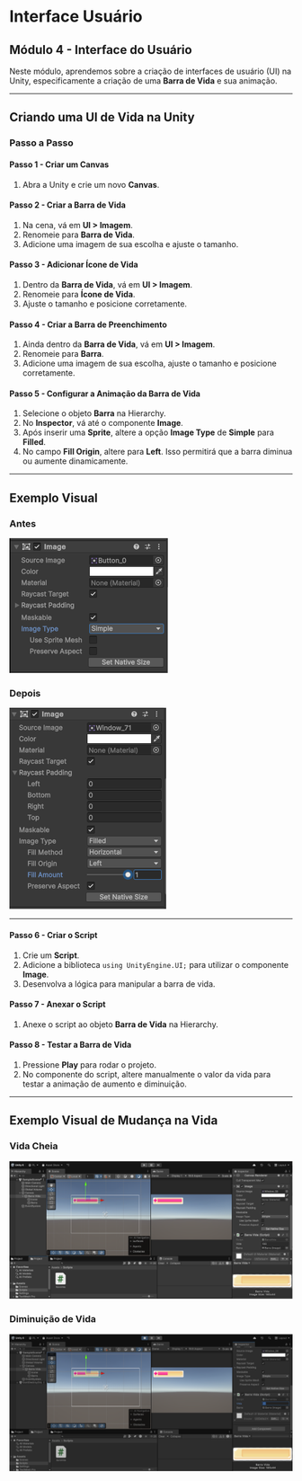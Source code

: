 # Interface Usuário

<h2>Módulo 4 - Interface do Usuário</h2>
<p>Neste módulo, aprendemos sobre a criação de interfaces de usuário (UI) na Unity, especificamente a criação de uma <strong>Barra de Vida</strong> e sua animação.</p>

<hr>

<h2>Criando uma UI de Vida na Unity</h2>

<h3>Passo a Passo</h3>

<h4>Passo 1 - Criar um Canvas</h4>
<ol>
    <li>Abra a Unity e crie um novo <strong>Canvas</strong>.</li>
</ol>

<h4>Passo 2 - Criar a Barra de Vida</h4>
<ol>
    <li>Na cena, vá em <strong>UI > Imagem</strong>.</li>
    <li>Renomeie para <strong>Barra de Vida</strong>.</li>
    <li>Adicione uma imagem de sua escolha e ajuste o tamanho.</li>
</ol>

<h4>Passo 3 - Adicionar Ícone de Vida</h4>
<ol>
    <li>Dentro da <strong>Barra de Vida</strong>, vá em <strong>UI > Imagem</strong>.</li>
    <li>Renomeie para <strong>Ícone de Vida</strong>.</li>
    <li>Ajuste o tamanho e posicione corretamente.</li>
</ol>

<h4>Passo 4 - Criar a Barra de Preenchimento</h4>
<ol>
    <li>Ainda dentro da <strong>Barra de Vida</strong>, vá em <strong>UI > Imagem</strong>.</li>
    <li>Renomeie para <strong>Barra</strong>.</li>
    <li>Adicione uma imagem de sua escolha, ajuste o tamanho e posicione corretamente.</li>
</ol>

<h4>Passo 5 - Configurar a Animação da Barra de Vida</h4>
<ol>
    <li>Selecione o objeto <strong>Barra</strong> na Hierarchy.</li>
    <li>No <strong>Inspector</strong>, vá até o componente <strong>Image</strong>.</li>
    <li>Após inserir uma <strong>Sprite</strong>, altere a opção <strong>Image Type</strong> de <strong>Simple</strong> para <strong>Filled</strong>.</li>
    <li>No campo <strong>Fill Origin</strong>, altere para <strong>Left</strong>. Isso permitirá que a barra diminua ou aumente dinamicamente.</li>
</ol>

<hr>

<h2>Exemplo Visual</h2>

<h3>Antes</h3>
<img src="IMG/Img.png" alt="Imagem antes">

<h3>Depois</h3>
<img src="IMG/Image.png" alt="Imagem depois">

<hr>

<h4>Passo 6 - Criar o Script</h4>
<ol>
    <li>Crie um <strong>Script</strong>.</li>
    <li>Adicione a biblioteca <code>using UnityEngine.UI;</code> para utilizar o componente <strong>Image</strong>.</li>
    <li>Desenvolva a lógica para manipular a barra de vida.</li>
</ol>

<h4>Passo 7 - Anexar o Script</h4>
<ol>
    <li>Anexe o script ao objeto <strong>Barra de Vida</strong> na Hierarchy.</li>
</ol>

<h4>Passo 8 - Testar a Barra de Vida</h4>
<ol>
    <li>Pressione <strong>Play</strong> para rodar o projeto.</li>
    <li>No componente do script, altere manualmente o valor da vida para testar a animação de aumento e diminuição.</li>
</ol>

<hr>

<h2>Exemplo Visual de Mudança na Vida</h2>

<h3>Vida Cheia</h3>
<img src="IMG/telaNormal.png" alt="Vida Cheia">

<h3>Diminuição de Vida</h3>
<img src="IMG/TelaMudada.png" alt="Diminuição de Vida">